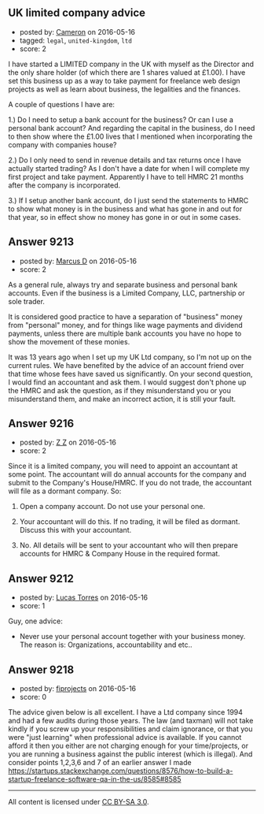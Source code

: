 ## UK limited company advice

- posted by: [Cameron](https://stackexchange.com/users/115185/cameron) on 2016-05-16
- tagged: `legal`, `united-kingdom`, `ltd`
- score: 2

I have started a LIMITED company in the UK with myself as the Director and the only share holder (of which there are 1 shares valued at £1.00). I have set this business up as a way to take payment for freelance web design projects as well as learn about business, the legalities and the finances.

A couple of questions I have are:

1.) Do I need to setup a bank account for the business? Or can I use a personal bank account? And regarding the capital in the business, do I need to then show where the £1.00 lives that I mentioned when incorporating the company with companies house?

2.) Do I only need to send in revenue details and tax returns once I have actually started trading? As I don't have a date for when I will complete my first project and take payment. Apparently I have to tell HMRC 21 months after the company is incorporated.

3.) If I setup another bank account, do I just send the statements to HMRC to show what money is in the business and what has gone in and out for that year, so in effect show no money has gone in or out in some cases.


## Answer 9213

- posted by: [Marcus D](https://stackexchange.com/users/258531/marcus-d) on 2016-05-16
- score: 2

As a general rule, always try and separate business and personal bank accounts. Even if the business is a Limited Company, LLC, partnership or sole trader.

It is considered good practice to have a separation of "business" money from "personal" money, and for things like wage payments and dividend payments, unless there are multiple bank accounts you have no hope to show the movement of these monies.

It was 13 years ago when I set up my UK Ltd company, so I'm not up on the current rules. We have benefited by the advice of an account friend over that time whose fees have saved us significantly. On your second question, I would find an accountant and ask them. I would suggest don't phone up the HMRC and ask the question, as if they misunderstand you or you misunderstand them, and make an incorrect action, it is still your fault.


## Answer 9216

- posted by: [Z Z](https://stackexchange.com/users/7691178/z-z) on 2016-05-16
- score: 2

Since it is a limited company, you will need to appoint an accountant at some point. The accountant will do annual accounts for the company and submit to the Company's House/HMRC. If you do not trade, the accountant will file as a dormant company. So:

1. Open a company account. Do not use your personal one.

2. Your accountant will do this. If no trading, it will be filed as dormant. Discuss this with your accountant. 

3. No. All details will be sent to your accountant who will then prepare accounts for HMRC & Company House in the required format.


## Answer 9212

- posted by: [Lucas Torres](https://stackexchange.com/users/5780883/lucas-torres) on 2016-05-16
- score: 1

Guy, one advice:

- Never use your personal account together with your business money. The reason is: Organizations, accountability and etc..


## Answer 9218

- posted by: [fiprojects](https://stackexchange.com/users/5370155/fiprojects) on 2016-05-16
- score: 0

The advice given below is all excellent. I have a Ltd company since 1994 and had a few audits during those years. The law (and taxman) will not take kindly if you screw up your responsibilities and claim ignorance, or that you were "just learning" when professional advice is available. If you cannot afford it then you either are not charging enough for your time/projects, or you are running a business against the public interest (which is illegal). And consider points 1,2,3,6 and 7 of an earlier answer I made https://startups.stackexchange.com/questions/8576/how-to-build-a-startup-freelance-software-qa-in-the-us/8585#8585



---

All content is licensed under [CC BY-SA 3.0](https://creativecommons.org/licenses/by-sa/3.0/).

